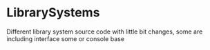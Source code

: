 # LibrarySystems
Different library system source code with little bit changes, some are including interface some or console base
